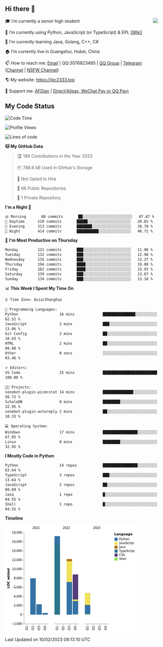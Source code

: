 ## Hi there 👋

<div width="50%">
<img align="right" src="https://readme.lgc2333.top/api?username=lgc2333&show_icons=true" />
</div>

🎓 I’m currently a senior high student

📝 I’m currently using Python, JavaScript (or TypeScript) & EPL [(Wiki)](https://en.wikipedia.org/wiki/Easy_Programming_Language)

📒 I'm currently learning Java, Golang, C++, C#

🏠 I’m currently live in Guangshui, Hubei, China

📫 How to reach me: [Email](mailto:lgc2333@126.com) | QQ:3076823485 | [QQ Group](https://jq.qq.com/?_wv=1027&k=ktwOHdU2) | [Telegram](https://t.me/@lgc2333) ([Channel](https://t.me/stu2333_pd) | [NSFW Channel](https://t.me/stu_collection))

🌎 My website: <https://lgc2333.top>

🤝 Support me: [AFDian](https://afdian.net/@lgc2333) | [Direct(Alipay, WeChat Pay or QQ Pay)](https://s2.loli.net/2022/02/03/MLqe53BjWOAhpcF.png)

## My Code Status

<!--START_SECTION:waka-->
![Code Time](http://img.shields.io/badge/Code%20Time-1%2C037%20hrs%2046%20mins-blue)

![Profile Views](http://img.shields.io/badge/Profile%20Views-32-blue)

![Lines of code](https://img.shields.io/badge/From%20Hello%20World%20I%27ve%20Written-54%20Thousand%20lines%20of%20code-blue)

**🐱 My GitHub Data** 

> 🏆 199 Contributions in the Year 2023
 > 
> 📦 788.6 kB Used in GitHub's Storage 
 > 
> 🚫 Not Opted to Hire
 > 
> 📜 66 Public Repositories 
 > 
> 🔑 1 Private Repository 
 > 
**I'm a Night 🦉** 

```text
🌞 Morning       80 commits       ██░░░░░░░░░░░░░░░░░░░░░░░   07.87 % 
🌆 Daytime      210 commits       █████░░░░░░░░░░░░░░░░░░░░   20.65 % 
🌃 Evening      313 commits       ███████░░░░░░░░░░░░░░░░░░   30.78 % 
🌙 Night        414 commits       ██████████░░░░░░░░░░░░░░░   40.71 % 

```
📅 **I'm Most Productive on Thursday** 

```text
Monday         121 commits       ███░░░░░░░░░░░░░░░░░░░░░░   11.90 % 
Tuesday        132 commits       ███░░░░░░░░░░░░░░░░░░░░░░   12.98 % 
Wednesday      135 commits       ███░░░░░░░░░░░░░░░░░░░░░░   13.27 % 
Thursday       194 commits       ████░░░░░░░░░░░░░░░░░░░░░   19.08 % 
Friday         162 commits       ████░░░░░░░░░░░░░░░░░░░░░   15.93 % 
Saturday       139 commits       ███░░░░░░░░░░░░░░░░░░░░░░   13.67 % 
Sunday         134 commits       ███░░░░░░░░░░░░░░░░░░░░░░   13.18 % 

```


📊 **This Week I Spent My Time On** 

```text
⌚︎ Time Zone: Asia/Shanghai

💬 Programming Languages: 
Python                   16 mins             ███████████████░░░░░░░░░░   62.52 % 
JavaScript               3 mins              ███░░░░░░░░░░░░░░░░░░░░░░   13.06 % 
Git Config               2 mins              ██░░░░░░░░░░░░░░░░░░░░░░░   10.83 % 
HTML                     2 mins              ██░░░░░░░░░░░░░░░░░░░░░░░   08.88 % 
Other                    0 secs              ░░░░░░░░░░░░░░░░░░░░░░░░░   03.46 % 

🔥 Editors: 
VS Code                  25 mins             █████████████████████████   100.00 % 

🐱‍💻 Projects: 
nonebot-plugin-picmcstat 14 mins             ██████████████░░░░░░░░░░░   56.72 % 
SchaleDB                 8 mins              ████████░░░░░░░░░░░░░░░░░   32.95 % 
nonebot-plugin-autoreply 2 mins              ██░░░░░░░░░░░░░░░░░░░░░░░   10.33 % 

💻 Operating System: 
Windows                  17 mins             ████████████████░░░░░░░░░   67.05 % 
Linux                    8 mins              ████████░░░░░░░░░░░░░░░░░   32.95 % 

```

**I Mostly Code in Python** 

```text
Python                   14 repos            ████████████████░░░░░░░░░   63.64 % 
TypeScript               3 repos             ███░░░░░░░░░░░░░░░░░░░░░░   13.64 % 
JavaScript               2 repos             ██░░░░░░░░░░░░░░░░░░░░░░░   09.09 % 
Java                     1 repo              █░░░░░░░░░░░░░░░░░░░░░░░░   04.55 % 
Shell                    1 repo              █░░░░░░░░░░░░░░░░░░░░░░░░   04.55 % 

```


**Timeline**

![Chart not found](https://raw.githubusercontent.com/lgc2333/lgc2333/main/charts/bar_graph.png) 


 Last Updated on 10/02/2023 08:13:10 UTC
<!--END_SECTION:waka-->

